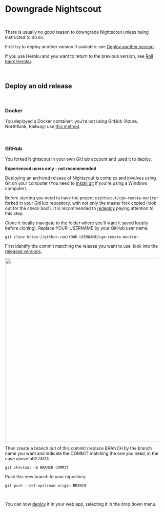 # Downgrade Nightscout

</br>

There is usually no good reason to downgrade Nightscout unless being instructed to do so.

First try to deploy another version if available: see [Deploy another version](/update/dev_branch).

If you use Heroku and you want to return to the previous version, see [Roll back Heroku](/troubleshoot/heroku.md#roll-back-heroku).

</br>

## Deploy an old release

</br>

### **Docker**

You deployed a Docker container: you're not using GitHub (Azure, Northflank, Railway) use [this method](/update/dev_branch).

</br>

### GitHub

You forked Nightscout in your own GitHub account and used it to deploy.

**Experienced users only - not recommended**

Deploying an archived release of Nightscout is complex and involves using Git on your computer (You need to [install git](https://git-scm.com/downloads) if you're using a Windows computer).

Before starting you need to have the project `nightscout/cgm-remote-monitor` forked in your GitHub repository, with not only the master fork copied (look out for the check box!). It is recommended to [redeploy](/update/redeploy) paying attention to this step.

Clone it locally (navigate to the folder where you'll want it saved locally before cloning). Replace YOUR-USERNAME by your GitHub user name.

`git clone https://github.com/YOUR-USERNAME/cgm-remote-monitor`

First identify the commit matching the release you want to use, look into the [released versions](https://github.com/nightscout/cgm-remote-monitor/releases).

<img src="/vendors/github/img/Downgrade04.png" width="600px" >

</br>

Then create a branch out of this commit (replace BRANCH by the branch name you want and indicate the COMMIT matching the one you need, in the case above b627d31):

`git checkout -b BRANCH COMMIT`

Push this new branch to your repository

`git push --set-upstream origin BRANCH`

</br>

You can now [deploy](/update/dev_branch.md#step-2-deploy) it in your web app, selecting it in the drop down menu.
